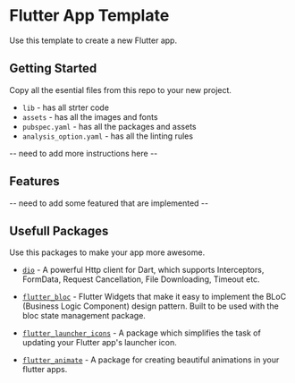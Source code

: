# Flutter App Template

Use this template to create a new Flutter app.

## Getting Started

Copy all the esential files from this repo to your new project.
- `lib`  - has all strter code
- `assets` - has all the images and fonts
- `pubspec.yaml` - has all the packages and assets
- `analysis_option.yaml` - has all the linting rules

-- need to add more instructions here --

## Features

-- need to add some featured that are implemented --

## Usefull Packages

Use this packages to make your app more awesome. 

- [`dio`](https://pub.dev/packages/dio) - A powerful Http client for Dart, which supports Interceptors, FormData, Request Cancellation, File Downloading, Timeout etc.

- [`flutter_bloc`](https://pub.dev/packages/flutter_bloc) - Flutter Widgets that make it easy to implement the BLoC (Business Logic Component) design pattern. Built to be used with the bloc state management package.

- [`flutter_launcher_icons`](https://pub.dev/packages/flutter_launcher_icons) - A package which simplifies the task of updating your Flutter app's launcher icon.

- [`flutter_animate`](https://pub.dev/packages/flutter_animate) - A package for creating beautiful animations in your flutter apps.